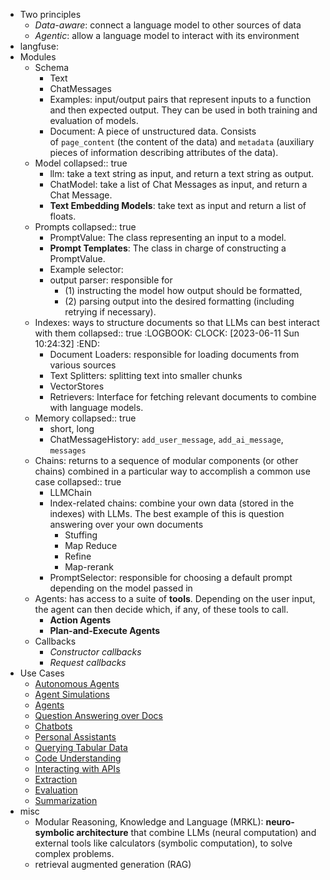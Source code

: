 - Two principles
	- *Data-aware*: connect a language model to other sources of data
	- *Agentic*: allow a language model to interact with its environment
- langfuse:
- Modules
	- Schema
		- Text
		- ChatMessages
		- Examples: input/output pairs that represent inputs to a function and then expected output. They can be used in both training and evaluation of models.
		- Document: A piece of unstructured data. Consists of `page_content` (the content of the data) and `metadata` (auxiliary pieces of information describing attributes of the data).
	- Model
	  collapsed:: true
		- llm: take a text string as input, and return a text string as output.
		- ChatModel: take a list of Chat Messages as input, and return a Chat Message.
		- **Text Embedding Models**: take text as input and return a list of floats.
	- Prompts
	  collapsed:: true
		- PromptValue: The class representing an input to a model.
		- **Prompt Templates**: The class in charge of constructing a PromptValue.
		- Example selector:
		- output parser: responsible for
			- (1) instructing the model how output should be formatted,
			- (2) parsing output into the desired formatting (including retrying if necessary).
	- Indexes: ways to structure documents so that LLMs can best interact with them
	  collapsed:: true
	  :LOGBOOK:
	  CLOCK: [2023-06-11 Sun 10:24:32]
	  :END:
		- Document Loaders: responsible for loading documents from various sources
		- Text Splitters: splitting text into smaller chunks
		- VectorStores
		- Retrievers: Interface for fetching relevant documents to combine with language models.
	- Memory
	  collapsed:: true
		- short, long
		- ChatMessageHistory: `add_user_message`, `add_ai_message`, `messages`
	- Chains: returns to a sequence of modular components (or other chains) combined in a particular way to accomplish a common use case
	  collapsed:: true
		- LLMChain
		- Index-related chains: combine your own data (stored in the indexes) with LLMs. The best example of this is question answering over your own documents
			- Stuffing
			- Map Reduce
			- Refine
			- Map-rerank
		- PromptSelector: responsible for choosing a default prompt depending on the model passed in
	- Agents: has access to a suite of **tools**. Depending on the user input, the agent can then decide which, if any, of these tools to call.
		- **Action Agents**
		- **Plan-and-Execute Agents**
	- Callbacks
		- *Constructor callbacks*
		- *Request callbacks*
- Use Cases
	- [Autonomous Agents](https://python.langchain.com/en/latest/use_cases/autonomous_agents.html#)
	- [Agent Simulations](https://python.langchain.com/en/latest/use_cases/agent_simulations.html)
	- [Agents](https://python.langchain.com/en/latest/use_cases/personal_assistants.html)
	- [Question Answering over Docs](https://python.langchain.com/en/latest/use_cases/question_answering.html)
	- [Chatbots](https://python.langchain.com/en/latest/use_cases/chatbots.html)
	- [Personal Assistants](https://docs.langchain.com/docs/use-cases/personal-assistants)
	- [Querying Tabular Data](https://docs.langchain.com/docs/use-cases/qa-tabular)
	- [Code Understanding](https://python.langchain.com/en/latest/use_cases/code.html#)
	- [Interacting with APIs](https://docs.langchain.com/docs/use-cases/apis)
	- [Extraction](https://docs.langchain.com/docs/use-cases/extraction)
	- [Evaluation](https://docs.langchain.com/docs/use-cases/evaluation)
	- [Summarization](https://docs.langchain.com/docs/use-cases/summarization)
- misc
	- Modular Reasoning, Knowledge and Language (MRKL): **neuro-symbolic architecture** that combine LLMs (neural computation) and external tools like calculators (symbolic computation), to solve complex problems.
	- retrieval augmented generation (RAG)